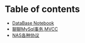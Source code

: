 # Table of contents

* [DataBase Notebook](README.md)
* [聊聊MySql事务,MVCC](MVCC.md)
* [NAS各种协议](NAS各种协议.md)
